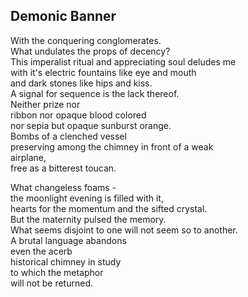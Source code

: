 Demonic Banner
--------------
With the conquering conglomerates.  
What undulates the props of decency?  
This imperalist ritual and appreciating soul deludes me  
with it's electric fountains like eye and mouth  
and dark stones like hips and kiss.  
A signal for sequence is the lack thereof.  
Neither prize nor  
ribbon nor opaque blood colored  
nor sepia but opaque sunburst orange.  
Bombs of a clenched vessel  
preserving among the chimney in front of a weak  
airplane,  
free as a bitterest toucan.  
  
What changeless foams -  
the moonlight evening is filled with it,  
hearts for the momentum and the sifted crystal.  
But the maternity pulsed the memory.  
What seems disjoint to one will not seem so to another.  
A brutal language abandons  
even the acerb  
historical chimney in study  
to which the metaphor  
will not be returned.  
